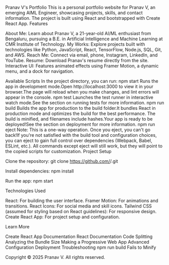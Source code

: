 Pranav V's Portfolio
This is a personal portfolio website for Pranav V, an emerging AIML Engineer, showcasing projects, skills, and contact information. The project is built using React and bootstrapped with Create React App.
Features

About Me: Learn about Pranav V, a 21-year-old AI/ML enthusiast from Bengaluru, pursuing a B.E. in Artificial Intelligence and Machine Learning at CMR Institute of Technology.
My Works: Explore projects built with technologies like Python, JavaScript, React, TensorFlow, Node.js, SQL, Git, and AWS.
Reach Me: Connect via email, phone, Instagram, LinkedIn, and YouTube.
Resume: Download Pranav's resume directly from the site.
Interactive UI: Features animated effects using Framer Motion, a dynamic menu, and a dock for navigation.

Available Scripts
In the project directory, you can run:
npm start
Runs the app in development mode.Open http://localhost:3000 to view it in your browser.The page will reload when you make changes, and lint errors will appear in the console.
npm test
Launches the test runner in interactive watch mode.See the section on running tests for more information.
npm run build
Builds the app for production to the build folder.It bundles React in production mode and optimizes the build for the best performance. The build is minified, and filenames include hashes.Your app is ready to be deployed!See the section on deployment for more information.
npm run eject
Note: This is a one-way operation. Once you eject, you can't go back!If you're not satisfied with the build tool and configuration choices, you can eject to gain full control over dependencies (Webpack, Babel, ESLint, etc.). All commands except eject will still work, but they will point to the copied scripts for customization.
Project Setup

Clone the repository:  git clone https://github.com/<your-username>/<your-repo-name>.git


Install dependencies:  npm install


Run the app:  npm start



Technologies Used

React: For building the user interface.
Framer Motion: For animations and transitions.
React Icons: For social media and skill icons.
Tailwind CSS (assumed for styling based on React guidelines): For responsive design.
Create React App: For project setup and configuration.

Learn More

Create React App Documentation
React Documentation
Code Splitting
Analyzing the Bundle Size
Making a Progressive Web App
Advanced Configuration
Deployment
Troubleshooting npm run build Fails to Minify

Copyright
© 2025 Pranav V. All rights reserved.
